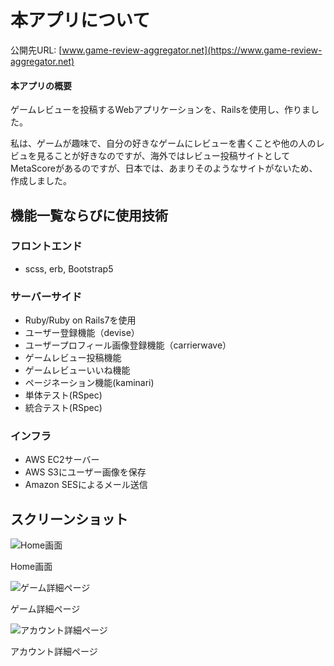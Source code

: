 # 本アプリについて

公開先URL: [www.game-review-aggregator.net](https://www.game-review-aggregator.net)

#### 本アプリの概要
ゲームレビューを投稿するWebアプリケーションを、Railsを使用し、作りました。

私は、ゲームが趣味で、自分の好きなゲームにレビューを書くことや他の人のレビュを見ることが好きなのですが、海外ではレビュー投稿サイトとしてMetaScoreがあるのですが、日本では、あまりそのようなサイトがないため、作成しました。

## 機能一覧ならびに使用技術
### フロントエンド
* scss, erb, Bootstrap5

### サーバーサイド
* Ruby/Ruby on Rails7を使用
* ユーザー登録機能（devise）
* ユーザープロフィール画像登録機能（carrierwave）
* ゲームレビュー投稿機能
* ゲームレビューいいね機能
* ページネーション機能(kaminari)
* 単体テスト(RSpec)
* 統合テスト(RSpec)

### インフラ
* AWS EC2サーバー
* AWS S3にユーザー画像を保存
* Amazon SESによるメール送信

## スクリーンショット
![Home画面](https://user-images.githubusercontent.com/120573270/223739992-db0a280c-fb04-4911-9392-f6b747042f2d.png "Home画面")

Home画面

![ゲーム詳細ページ](https://user-images.githubusercontent.com/120573270/223737643-350555bc-dfdf-4dc7-83ec-5e0419d069aa.png "ゲーム詳細ページ")

ゲーム詳細ページ

![アカウント詳細ページ](https://user-images.githubusercontent.com/120573270/223738603-4557cd30-5535-46db-baf1-e060eaba1f7f.png "アカウント詳細ページ")

アカウント詳細ページ
